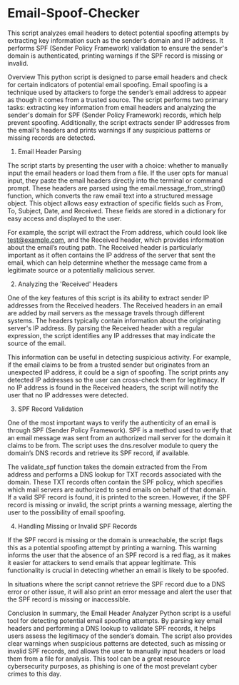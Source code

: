 # Email-Spoof-Checker
This script analyzes email headers to detect potential spoofing attempts by extracting key information such as the sender’s domain and IP address. It performs SPF (Sender Policy Framework) validation to ensure the sender's domain is authenticated, printing warnings if the SPF record is missing or invalid.

Overview
This python script is designed to parse email headers and check for certain indicators of potential email spoofing. Email spoofing is a technique used by attackers to forge the sender’s email address to appear as though it comes from a trusted source. The script performs two primary tasks: extracting key information from email headers and analyzing the sender's domain for SPF (Sender Policy Framework) records, which help prevent spoofing. Additionally, the script extracts sender IP addresses from the email's headers and prints warnings if any suspicious patterns or missing records are detected.

1. Email Header Parsing

The script starts by presenting the user with a choice: whether to manually input the email headers or load them from a file. If the user opts for manual input, they paste the email headers directly into the terminal or command prompt. These headers are parsed using the email.message_from_string() function, which converts the raw email text into a structured message object. This object allows easy extraction of specific fields such as From, To, Subject, Date, and Received. These fields are stored in a dictionary for easy access and displayed to the user.

For example, the script will extract the From address, which could look like test@example.com, and the Received header, which provides information about the email’s routing path. The Received header is particularly important as it often contains the IP address of the server that sent the email, which can help determine whether the message came from a legitimate source or a potentially malicious server.

2. Analyzing the 'Received' Headers

One of the key features of this script is its ability to extract sender IP addresses from the Received headers. The Received headers in an email are added by mail servers as the message travels through different systems. The headers typically contain information about the originating server's IP address. By parsing the Received header with a regular expression, the script identifies any IP addresses that may indicate the source of the email.

This information can be useful in detecting suspicious activity. For example, if the email claims to be from a trusted sender but originates from an unexpected IP address, it could be a sign of spoofing. The script prints any detected IP addresses so the user can cross-check them for legitimacy. If no IP address is found in the Received headers, the script will notify the user that no IP addresses were detected.

3. SPF Record Validation

One of the most important ways to verify the authenticity of an email is through SPF (Sender Policy Framework). SPF is a method used to verify that an email message was sent from an authorized mail server for the domain it claims to be from. The script uses the dns.resolver module to query the domain’s DNS records and retrieve its SPF record, if available.

The validate_spf function takes the domain extracted from the From address and performs a DNS lookup for TXT records associated with the domain. These TXT records often contain the SPF policy, which specifies which mail servers are authorized to send emails on behalf of that domain. If a valid SPF record is found, it is printed to the screen. However, if the SPF record is missing or invalid, the script prints a warning message, alerting the user to the possibility of email spoofing.

4. Handling Missing or Invalid SPF Records

If the SPF record is missing or the domain is unreachable, the script flags this as a potential spoofing attempt by printing a warning. This warning informs the user that the absence of an SPF record is a red flag, as it makes it easier for attackers to send emails that appear legitimate. This functionality is crucial in detecting whether an email is likely to be spoofed.

In situations where the script cannot retrieve the SPF record due to a DNS error or other issue, it will also print an error message and alert the user that the SPF record is missing or inaccessible.

Conclusion
In summary, the Email Header Analyzer Python script is a useful tool for detecting potential email spoofing attempts. By parsing key email headers and performing a DNS lookup to validate SPF records, it helps users assess the legitimacy of the sender’s domain. The script also provides clear warnings when suspicious patterns are detected, such as missing or invalid SPF records, and allows the user to manually input headers or load them from a file for analysis. This tool can be a great resource cybersecurity purposes, as phishing is one of the most prevelant cyber crimes to this day.
